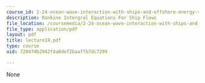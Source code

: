 ```yaml
---
course_id: 2-24-ocean-wave-interaction-with-ships-and-offshore-energy-systems-13-022-spring-2002
description: Rankine Intergral Equations For Ship Flows
file_location: /coursemedia/2-24-ocean-wave-interaction-with-ships-and-offshore-energy-systems-13-022-spring-2002/720474b2942f4a0def2baaffb7dc7299_lecture19.pdf
file_type: application/pdf
layout: pdf
title: lecture19.pdf
type: course
uid: 720474b2942f4a0def2baaffb7dc7299

---
```

None